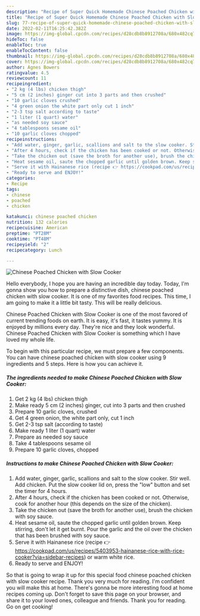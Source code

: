 ```yaml
---
description: "Recipe of Super Quick Homemade Chinese Poached Chicken with Slow Cooker"
title: "Recipe of Super Quick Homemade Chinese Poached Chicken with Slow Cooker"
slug: 77-recipe-of-super-quick-homemade-chinese-poached-chicken-with-slow-cooker
date: 2022-02-11T16:25:42.382Z
image: https://img-global.cpcdn.com/recipes/d28cdb8b8912708a/680x482cq70/chinese-poached-chicken-with-slow-cooker-recipe-main-photo.jpg
hideToc: false
enableToc: true
enableTocContent: false
thumbnail: https://img-global.cpcdn.com/recipes/d28cdb8b8912708a/680x482cq70/chinese-poached-chicken-with-slow-cooker-recipe-main-photo.jpg
cover: https://img-global.cpcdn.com/recipes/d28cdb8b8912708a/680x482cq70/chinese-poached-chicken-with-slow-cooker-recipe-main-photo.jpg
author: Agnes Bowers
ratingvalue: 4.5
reviewcount: 11
recipeingredient:
- "2 kg (4 lbs) chicken thigh"
- "5 cm (2 inches) ginger cut into 3 parts and then crushed"
- "10 garlic cloves crushed"
- "4 green onion the white part only cut 1 inch"
- "2-3 tsp salt according to taste"
- "1 liter (1 quart) water"
- "as needed soy sauce"
- "4 tablespoons sesame oil"
- "10 garlic cloves chopped"
recipeinstructions:
- "Add water, ginger, garlic, scallions and salt to the slow cooker. Stir well. Add chicken. Put the slow cooker lid on, press the &#34;low&#34; button and set the timer for 4 hours."
- "After 4 hours, check if the chicken has been cooked or not. Otherwise, cook for another hour (this depends on the size of the chicken)."
- "Take the chicken out (save the broth for another use), brush the chicken with soy sauce."
- "Heat sesame oil, saute the chopped garlic until golden brown. Keep stirring, don&#39;t let it get burnt. Pour the garlic and the oil over the chicken that has been brushed with soy sauce."
- "Serve it with Hainanese rice (recipe 👉 https://cookpad.com/us/recipes/5403953-hainanese-rice-with-rice-cooker?via=sidebar-recipes) or warm white rice."
- "Ready to serve and ENJOY!"
categories:
- Recipe
tags:
- chinese
- poached
- chicken

katakunci: chinese poached chicken 
nutrition: 132 calories
recipecuisine: American
preptime: "PT28M"
cooktime: "PT48M"
recipeyield: "2"
recipecategory: Lunch

---
```



![Chinese Poached Chicken with Slow Cooker](https://img-global.cpcdn.com/recipes/d28cdb8b8912708a/680x482cq70/chinese-poached-chicken-with-slow-cooker-recipe-main-photo.jpg)

Hello everybody, I hope you are having an incredible day today. Today, I'm gonna show you how to prepare a distinctive dish, chinese poached chicken with slow cooker. It is one of my favorites food recipes. This time, I am going to make it a little bit tasty. This will be really delicious.



Chinese Poached Chicken with Slow Cooker is one of the most favored of current trending foods on earth. It is easy, it's fast, it tastes yummy. It is enjoyed by millions every day. They're nice and they look wonderful. Chinese Poached Chicken with Slow Cooker is something which I have loved my whole life.


To begin with this particular recipe, we must prepare a few components. You can have chinese poached chicken with slow cooker using 9 ingredients and 5 steps. Here is how you can achieve it.

<!--inarticleads1-->

##### The ingredients needed to make Chinese Poached Chicken with Slow Cooker:

1. Get 2 kg (4 lbs) chicken thigh
1. Make ready 5 cm (2 inches) ginger, cut into 3 parts and then crushed
1. Prepare 10 garlic cloves, crushed
1. Get 4 green onion, the white part only, cut 1 inch
1. Get 2-3 tsp salt (according to taste)
1. Make ready 1 liter (1 quart) water
1. Prepare as needed soy sauce
1. Take 4 tablespoons sesame oil
1. Prepare 10 garlic cloves, chopped




<!--inarticleads2-->

##### Instructions to make Chinese Poached Chicken with Slow Cooker:

1. Add water, ginger, garlic, scallions and salt to the slow cooker. Stir well. Add chicken. Put the slow cooker lid on, press the &#34;low&#34; button and set the timer for 4 hours.
1. After 4 hours, check if the chicken has been cooked or not. Otherwise, cook for another hour (this depends on the size of the chicken).
1. Take the chicken out (save the broth for another use), brush the chicken with soy sauce.
1. Heat sesame oil, saute the chopped garlic until golden brown. Keep stirring, don&#39;t let it get burnt. Pour the garlic and the oil over the chicken that has been brushed with soy sauce.
1. Serve it with Hainanese rice (recipe 👉 https://cookpad.com/us/recipes/5403953-hainanese-rice-with-rice-cooker?via=sidebar-recipes) or warm white rice.
1. Ready to serve and ENJOY!



So that is going to wrap it up for this special food chinese poached chicken with slow cooker recipe. Thank you very much for reading. I'm confident you will make this at home. There's gonna be more interesting food at home recipes coming up. Don't forget to save this page on your browser, and share it to your loved ones, colleague and friends. Thank you for reading. Go on get cooking!
